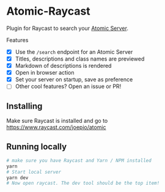 # Atomic-Raycast

Plugin for Raycast to search your [Atomic Server](https://github.com/joepio/atomic-data-rust/).

Features

- [x] Use the `/search` endpoint for an Atomic Server
- [x] Titles, descriptions and class names are previewed
- [x] Markdown of descriptions is rendered
- [x] Open in browser action
- [x] Set your server on startup, save as preference
- [ ] Other cool features? Open an issue or PR!

## Installing

Make sure Raycast is installed and go to https://www.raycast.com/joepio/atomic

## Running locally

```sh
# make sure you have Raycast and Yarn / NPM installed
yarn
# Start local server
yarn dev
# Now open raycast. The dev tool should be the top item!
```
